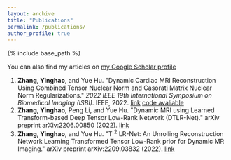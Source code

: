```yaml
---
layout: archive
title: "Publications"
permalink: /publications/
author_profile: true
---
```


{% include base_path %}

You can also find my articles on [my Google Scholar profile](https://scholar.google.com/citations?user=FV52htsAAAAJ&hl=zh-CN)

1. **Zhang, Yinghao**, and Yue Hu. "Dynamic Cardiac MRI Reconstruction Using Combined Tensor Nuclear Norm and Casorati Matrix Nuclear Norm Regularizations." *2022 IEEE 19th International Symposium on Biomedical Imaging (ISBI)*. IEEE, 2022. [link](https://ieeexplore.ieee.org/abstract/document/9761409) [code avaliable](https://github.com/yhao-z/TMNN)
2. **Zhang, Yinghao**, Peng Li, and Yue Hu. "Dynamic MRI using Learned Transform-based Deep Tensor Low-Rank Network (DTLR-Net)." arXiv preprint arXiv:2206.00850 (2022). [link](https://arxiv.org/abs/2206.00850)
3. **Zhang, Yinghao**, and Yue Hu. "T $^ 2$ LR-Net: An Unrolling Reconstruction Network Learning Transformed Tensor Low-Rank prior for Dynamic MR Imaging." arXiv preprint arXiv:2209.03832 (2022). [link](https://arxiv.org/abs/2209.03832)